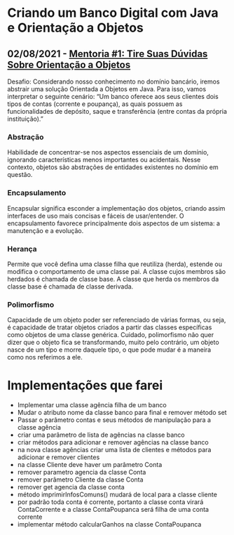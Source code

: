 # Criando um Banco Digital com Java e Orientação a Objetos

## 02/08/2021 - [Mentoria #1: Tire Suas Dúvidas Sobre Orientação a Objetos](https://www.youtube.com/watch?v=YS6ouOhkyNI)

Desafio: Considerando nosso conhecimento no domínio bancário, iremos abstrair uma solução Orientada a Objetos em Java. Para isso, vamos interpretar o seguinte cenário:
“Um banco oferece aos seus clientes dois tipos de contas (corrente e poupança), as quais possuem as funcionalidades de depósito, saque e transferência (entre contas da própria instituição).”

### Abstração
Habilidade de concentrar-se nos aspectos essenciais de um domínio, ignorando características menos importantes ou acidentais. Nesse contexto, objetos são abstrações de entidades existentes no domínio em questão.

### Encapsulamento
Encapsular significa esconder a implementação dos objetos, criando assim interfaces de uso mais concisas e fáceis de usar/entender. O encapsulamento favorece principalmente dois aspectos de um sistema: a manutenção e a evolução.

### Herança
Permite que você defina uma classe filha que reutiliza (herda), estende ou modifica o comportamento de uma classe pai. A classe cujos membros são herdados é chamada de classe base. A classe que herda os membros da classe base é chamada de classe derivada.

### Polimorfismo
Capacidade de um objeto poder ser referenciado de várias formas, ou seja, é capacidade de tratar objetos criados a partir das classes específicas como objetos de uma classe genérica. Cuidado, polimorfismo não quer dizer que o objeto fica se transformando, muito pelo contrário, um objeto nasce de um tipo e morre daquele tipo, o que pode mudar é a maneira como nos referimos a ele.

# Implementações que farei
* Implementar uma classe agência filha de um banco
* Mudar o atributo nome da classe banco para final e remover método set
* Passar o parâmetro contas e seus métodos de manipulação para a classe agência
* criar uma parâmetro de lista de agências na classe banco
* criar métodos para adicionar e remover agências na classe banco
* na nova classe agências criar uma lista de clientes e métodos para adicionar e remover clientes
* na classe Cliente deve haver um parâmetro Conta
* remover parametro agencia da classe Conta
* remover parâmetro Cliente da classe Conta
* remover get agencia da classe conta
* método imprimirInfosComuns() mudará de local para a classe cliente
* por padrão toda conta é corrente, portanto a classe conta virará ContaCorrente e a classe ContaPoupanca será filha de uma conta corrente
* implementar método calcularGanhos na classe ContaPoupanca
